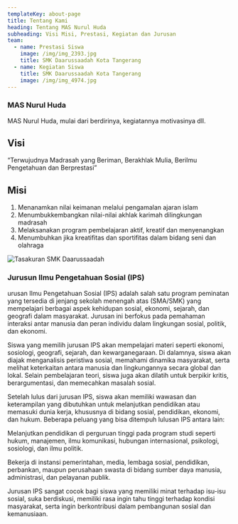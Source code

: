 ```yaml
---
templateKey: about-page
title: Tentang Kami
heading: Tentang MAS Nurul Huda
subheading: Visi Misi, Prestasi, Kegiatan dan Jurusan
team:
  - name: Prestasi Siswa
    image: /img/img_2393.jpg
    title: SMK Daarussaadah Kota Tangerang
  - name: Kegiatan Siswa
    title: SMK Daarussaadah Kota Tangerang
    image: /img/img_4974.jpg
---
```

### **MAS Nurul Huda**

MAS Nurul Huda, mulai dari berdirinya, kegiatannya motivasinya dll.

## **Visi**

“Terwujudnya Madrasah yang Beriman, Berakhlak Mulia, Berilmu Pengetahuan dan Berprestasi”

## **Misi**

1. Menanamkan nilai keimanan melalui pengamalan ajaran islam
2. Menumbukkembangkan nilai-nilai akhlak karimah dilingkungan madrasah
3. Melaksanakan program pembelajaran aktif, kreatif dan menyenangkan
4. Menumbuhkan jika kreatifitas dan sportifitas dalam bidang seni dan olahraga


![Tasakuran SMK Daarussaadah](/img/img_2242.jpg "Kegiatan Tasakuran SMK Daarussaadah")

### Jurusun Ilmu Pengetahuan Sosial (IPS)

urusan Ilmu Pengetahuan Sosial (IPS) adalah salah satu program peminatan yang tersedia di jenjang sekolah menengah atas (SMA/SMK) yang mempelajari berbagai aspek kehidupan sosial, ekonomi, sejarah, dan geografi dalam masyarakat. Jurusan ini berfokus pada pemahaman interaksi antar manusia dan peran individu dalam lingkungan sosial, politik, dan ekonomi.

Siswa yang memilih jurusan IPS akan mempelajari materi seperti ekonomi, sosiologi, geografi, sejarah, dan kewarganegaraan. Di dalamnya, siswa akan diajak menganalisis peristiwa sosial, memahami dinamika masyarakat, serta melihat keterkaitan antara manusia dan lingkungannya secara global dan lokal. Selain pembelajaran teori, siswa juga akan dilatih untuk berpikir kritis, berargumentasi, dan memecahkan masalah sosial.

Setelah lulus dari jurusan IPS, siswa akan memiliki wawasan dan keterampilan yang dibutuhkan untuk melanjutkan pendidikan atau memasuki dunia kerja, khususnya di bidang sosial, pendidikan, ekonomi, dan hukum. Beberapa peluang yang bisa ditempuh lulusan IPS antara lain:

Melanjutkan pendidikan di perguruan tinggi pada program studi seperti hukum, manajemen, ilmu komunikasi, hubungan internasional, psikologi, sosiologi, dan ilmu politik.

Bekerja di instansi pemerintahan, media, lembaga sosial, pendidikan, perbankan, maupun perusahaan swasta di bidang sumber daya manusia, administrasi, dan pelayanan publik.

Jurusan IPS sangat cocok bagi siswa yang memiliki minat terhadap isu-isu sosial, suka berdiskusi, memiliki rasa ingin tahu tinggi terhadap kondisi masyarakat, serta ingin berkontribusi dalam pembangunan sosial dan kemanusiaan.